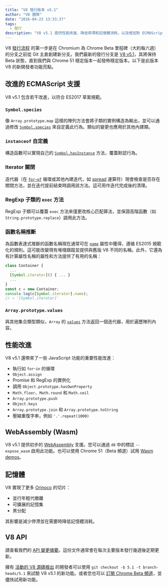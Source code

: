 ```yaml
---
title: "V8 發行版本 v5.1"
author: "V8 團隊"
date: "2016-04-23 13:33:37"
tags: 
  - 發行
description: "V8 v5.1 提供性能改進、降低停滯和記憶體消耗，以及增加對 ECMAScript 語言功能的支援。"
---
```

V8 [發行流程](/docs/release-process) 的第一步是在 Chromium 為 Chrome Beta 里程碑（大約每六週）的分支之前從 Git 主倉創建新分支。我們最新的發行分支是 [V8 v5.1](https://chromium.googlesource.com/v8/v8.git/+log/branch-heads/5.1)，其將保持 Beta 狀態，直到我們與 Chrome 51 穩定版本一起發佈穩定版本。以下是此版本 V8 的新開發者功能亮點。

<!--truncate-->
## 改進的 ECMAScript 支援

V8 v5.1 包含若干改進，以符合 ES2017 草案規範。

### `Symbol.species`

像 `Array.prototype.map` 這樣的陣列方法會將子類的實例構造為輸出，並可以通過修改 [`Symbol.species`](https://developer.mozilla.org/en-US/docs/Web/JavaScript/Reference/Global_Objects/Symbol/species) 來自定義此行為。類似的變更也應用於其他內建類。

### `instanceof` 自定義

構造函數可以實現自己的 [`Symbol.hasInstance`](https://developer.mozilla.org/en-US/docs/Web/JavaScript/Reference/Global_Objects/Symbol#Other_symbols) 方法，覆蓋默認行為。

### Iterator 關閉

迭代器（在 [`for`-`of`](https://developer.mozilla.org/en-US/docs/Web/JavaScript/Reference/Statements/for...of) 循環或其他內建迭代，如 [spread](https://developer.mozilla.org/en-US/docs/Web/JavaScript/Reference/Operators/Spread_operator) 運算符）現會檢查是否存在關閉方法，並在迭代提前結束時調用該方法。這可用作迭代完成後的清理。

### RegExp 子類的 `exec` 方法

RegExp 子類可以覆蓋 `exec` 方法來僅更改核心匹配算法，並保證高階函數（如 `String.prototype.replace`）調用此方法。

### 函數名稱推斷

為函數表達式推斷的函數名稱現在通常可在 [`name`](https://developer.mozilla.org/en-US/docs/Web/JavaScript/Reference/Global_Objects/Function/name) 屬性中獲得，遵循 ES2015 規範化的規則。這可能改變現有堆棧跟蹤並提供與舊版 V8 不同的名稱。此外，它還為有計算屬性名稱的屬性和方法提供了有用的名稱：

```js
class Container {
  ...
  [Symbol.iterator]() { ... }
  ...
}
const c = new Container;
console.log(c[Symbol.iterator].name);
// → '[Symbol.iterator]'
```

### `Array.prototype.values`

與其他集合類型類似，`Array` 的 [`values`](https://developer.mozilla.org/en-US/docs/Web/JavaScript/Reference/Global_Objects/Array/values) 方法返回一個迭代器，用於遍歷陣列內容。

## 性能改進

V8 v5.1 還帶來了一些 JavaScript 功能的重要性能改進：

- 執行如 `for`-`in` 的循環
- `Object.assign`
- Promise 和 RegExp 的實例化
- 調用 `Object.prototype.hasOwnProperty`
- `Math.floor`、`Math.round` 和 `Math.ceil`
- `Array.prototype.push`
- `Object.keys`
- `Array.prototype.join` 和 `Array.prototype.toString`
- 壓縮重復字串，例如 `'.'.repeat(1000)`

## WebAssembly (Wasm)

V8 v5.1 提供初步的 [WebAssembly](/blog/webassembly-experimental) 支援。您可以通過 `d8` 中的標誌 `--expose_wasm` 啟用此功能。也可以使用 Chrome 51（Beta 頻道）試用 [Wasm demos](https://webassembly.github.io/demo/)。

## 記憶體

V8 實現了更多 [Orinoco](/blog/orinoco) 的切片：

- 並行年輕代撤離
- 可擴展的記憶集
- 黑分配

其影響是減少停滯並在需要時降低記憶體消耗。

## V8 API

請查看我們的 [API 變更摘要](https://bit.ly/v8-api-changes)。這份文件通常會在每次主要版本發行幾週後定期更新。

擁有 [活動的 V8 源碼檢出](https://v8.dev/docs/source-code#using-git) 的開發者可以使用 `git checkout -b 5.1 -t branch-heads/5.1` 來試驗 V8 v5.1 的新功能。或者您也可以 [訂閱 Chrome Beta 頻道](https://www.google.com/chrome/browser/beta.html)，並儘快試用新功能。

